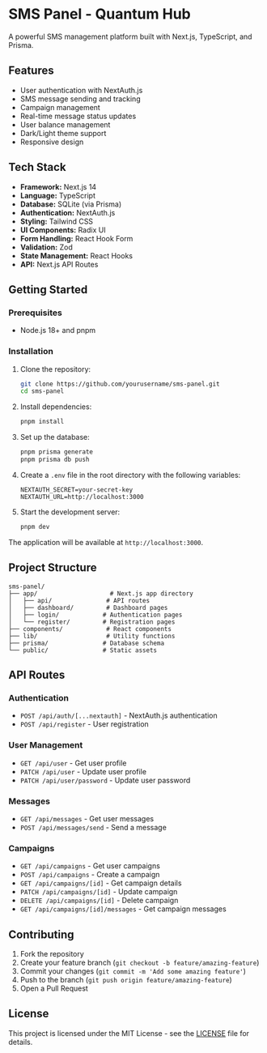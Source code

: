 # SMS Panel - Quantum Hub

A powerful SMS management platform built with Next.js, TypeScript, and Prisma.

## Features

- User authentication with NextAuth.js
- SMS message sending and tracking
- Campaign management
- Real-time message status updates
- User balance management
- Dark/Light theme support
- Responsive design

## Tech Stack

- **Framework:** Next.js 14
- **Language:** TypeScript
- **Database:** SQLite (via Prisma)
- **Authentication:** NextAuth.js
- **Styling:** Tailwind CSS
- **UI Components:** Radix UI
- **Form Handling:** React Hook Form
- **Validation:** Zod
- **State Management:** React Hooks
- **API:** Next.js API Routes

## Getting Started

### Prerequisites

- Node.js 18+ and pnpm

### Installation

1. Clone the repository:
   ```bash
   git clone https://github.com/yourusername/sms-panel.git
   cd sms-panel
   ```

2. Install dependencies:
   ```bash
   pnpm install
   ```

3. Set up the database:
   ```bash
   pnpm prisma generate
   pnpm prisma db push
   ```

4. Create a `.env` file in the root directory with the following variables:
   ```env
   NEXTAUTH_SECRET=your-secret-key
   NEXTAUTH_URL=http://localhost:3000
   ```

5. Start the development server:
   ```bash
   pnpm dev
   ```

The application will be available at `http://localhost:3000`.

## Project Structure

```
sms-panel/
├── app/                    # Next.js app directory
│   ├── api/               # API routes
│   ├── dashboard/         # Dashboard pages
│   ├── login/            # Authentication pages
│   └── register/         # Registration pages
├── components/            # React components
├── lib/                   # Utility functions
├── prisma/               # Database schema
└── public/               # Static assets
```

## API Routes

### Authentication

- `POST /api/auth/[...nextauth]` - NextAuth.js authentication
- `POST /api/register` - User registration

### User Management

- `GET /api/user` - Get user profile
- `PATCH /api/user` - Update user profile
- `PATCH /api/user/password` - Update user password

### Messages

- `GET /api/messages` - Get user messages
- `POST /api/messages/send` - Send a message

### Campaigns

- `GET /api/campaigns` - Get user campaigns
- `POST /api/campaigns` - Create a campaign
- `GET /api/campaigns/[id]` - Get campaign details
- `PATCH /api/campaigns/[id]` - Update campaign
- `DELETE /api/campaigns/[id]` - Delete campaign
- `GET /api/campaigns/[id]/messages` - Get campaign messages

## Contributing

1. Fork the repository
2. Create your feature branch (`git checkout -b feature/amazing-feature`)
3. Commit your changes (`git commit -m 'Add some amazing feature'`)
4. Push to the branch (`git push origin feature/amazing-feature`)
5. Open a Pull Request

## License

This project is licensed under the MIT License - see the [LICENSE](LICENSE) file for details. 
